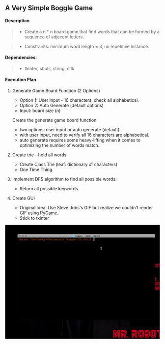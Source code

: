 
## A Very Simple Boggle Game

#### Description 

> - Create a n * n board game that find words that can be formed by a sequence of adjacent letters.

> - Constraints: minimum word length = 3, no repetitive instance.

#### Dependencies:

> - tkinter, shutil, string, nltk

#### Execution Plan 

1.  Generate Game Board Function (2 Options)
    - Option 1: User Input - 16 characters, check all alphabetical.
    - Option 2: Auto Generate (default options)
    - Input: board size (n)

    Create the generate game board function 
    - two options: user input or auto generate (default)
    - with user input, need to verify all 16 characters are alphabetical.
    - auto generate requires some heavy-lifting when it comes to optimizing the number of words match.

2.  Create trie - hold all words
    - Create Class Trie (leaf: dictionary of characters)
    - One Time Thing.

3.  Implement DFS algorithm to find all possible words. 
    - Return all possible keywords

4.  Create GUI
    - Original Idea: Use Steve Jobs's GIF but realize we couldn't render GIF using PyGame.
    - Stick to tkinter

![](boggle.gif)
  
